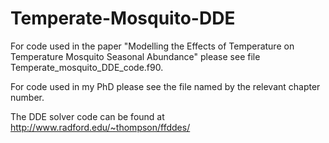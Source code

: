 # Temperate-Mosquito-DDE

For code used in the paper "Modelling the Effects of Temperature on Temperature Mosquito Seasonal Abundance" please see file Temperate_mosquito_DDE_code.f90.

For code used in my PhD please see the file named by the relevant chapter number.

The DDE solver code can be found at http://www.radford.edu/~thompson/ffddes/
